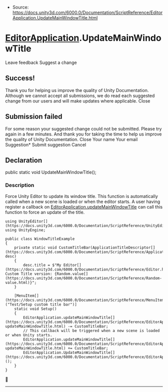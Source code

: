 * Source: https://docs.unity3d.com/6000.0/Documentation/ScriptReference/EditorApplication.UpdateMainWindowTitle.html

#  [EditorApplication](https://docs.unity3d.com/6000.0/Documentation/ScriptReference/EditorApplication.html).UpdateMainWindowTitle
Leave feedback
Suggest a change
## Success!
Thank you for helping us improve the quality of Unity Documentation. Although we cannot accept all submissions, we do read each suggested change from our users and will make updates where applicable.
Close
## Submission failed
For some reason your suggested change could not be submitted. Please <a>try again</a> in a few minutes. And thank you for taking the time to help us improve the quality of Unity Documentation.
Close
Your name Your email Suggestion* Submit suggestion
Cancel
## Declaration
public static void UpdateMainWindowTitle(); 
### Description
Force Unity Editor to update its window title. This function is automatically called when a new scene is loaded or when the editor starts. A user having register a callback on [EditorApplication.updateMainWindowTitle](https://docs.unity3d.com/6000.0/Documentation/ScriptReference/EditorApplication-updateMainWindowTitle.html) can call this function to force an update of the title.
```
using UnityEditor[](https://docs.unity3d.com/6000.0/Documentation/ScriptReference/UnityEditor.html);
using UnityEngine;

public class WindowTitleExample
{
    private static void CustomTitleBar(ApplicationTitleDescriptor[](https://docs.unity3d.com/6000.0/Documentation/ScriptReference/ApplicationTitleDescriptor.html) desc)
    {
        desc.title = $"My Editor[](https://docs.unity3d.com/6000.0/Documentation/ScriptReference/Editor.html) Custom Title version: {Random.value[](https://docs.unity3d.com/6000.0/Documentation/ScriptReference/Random-value.html)}";
    }

    [MenuItem[](https://docs.unity3d.com/6000.0/Documentation/ScriptReference/MenuItem.html)("Test/Setup custom title bar")]
    static void Setup()
    {
        EditorApplication.updateMainWindowTitle[](https://docs.unity3d.com/6000.0/Documentation/ScriptReference/EditorApplication-updateMainWindowTitle.html) -= CustomTitleBar;
        // This callback will be triggered when a new scene is loaded or when Unity starts.
        EditorApplication.updateMainWindowTitle[](https://docs.unity3d.com/6000.0/Documentation/ScriptReference/EditorApplication-updateMainWindowTitle.html) += CustomTitleBar;
        EditorApplication.UpdateMainWindowTitle[](https://docs.unity3d.com/6000.0/Documentation/ScriptReference/EditorApplication.UpdateMainWindowTitle.html)();
    }
}

```

* * *
